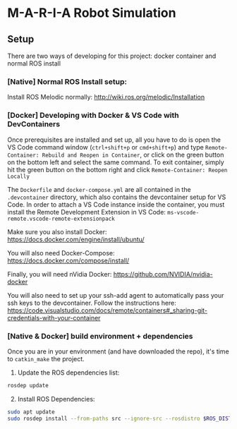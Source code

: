 # M-A-R-I-A Robot Simulation

## Setup
There are two ways of developing for this project: docker container and normal ROS install

### [Native] Normal ROS Install setup:
Install ROS Melodic normally: http://wiki.ros.org/melodic/Installation

### [Docker] Developing with Docker & VS Code with DevContainers

Once prerequisites are installed and set up, all you have to do is open the VS Code command window (`ctrl+shift+p` or `cmd+shift+p`) and type `Remote-Container: Rebuild and Reopen in Container`, or click on the green button on the bottom left and select the same command. To exit container, simply hit the green button on the bottom right and click `Remote-Container: Reopen Locally`

The `Dockerfile` and `docker-compose.yml` are all contained in the `.devcontainer` directory, which also contains the devcontainer setup for VS Code. In order to attach a VS Code instance inside the container, you must install the Remote Development Extension in VS Code: `ms-vscode-remote.vscode-remote-extensionpack`

Make sure you also install Docker: https://docs.docker.com/engine/install/ubuntu/

You will also need Docker-Compose: https://docs.docker.com/compose/install/

Finally, you will need nVidia Docker: https://github.com/NVIDIA/nvidia-docker

You will also need to set up your ssh-add agent to automatically pass your ssh keys to the devcontainer. Follow the instructions here: https://code.visualstudio.com/docs/remote/containers#_sharing-git-credentials-with-your-container

### [Native & Docker] build environment + dependencies
Once you are in your environment (and have downloaded the repo), it's time to `catkin_make` the project.
1. Update the ROS dependencies list:
```bash
rosdep update
```
2. Install ROS Dependencies:
```bash
sudo apt update
sudo rosdep install --from-paths src --ignore-src --rosdistro $ROS_DISTRO
```